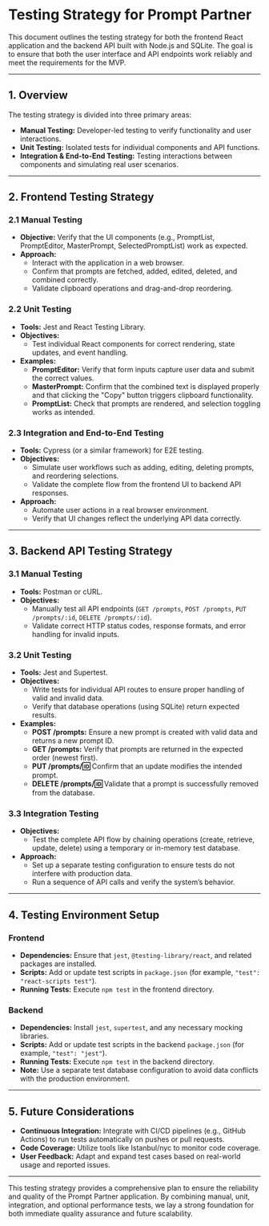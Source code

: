 # Testing Strategy for Prompt Partner

This document outlines the testing strategy for both the frontend React application and the backend API built with Node.js and SQLite. The goal is to ensure that both the user interface and API endpoints work reliably and meet the requirements for the MVP.

---

## 1. Overview

The testing strategy is divided into three primary areas:
- **Manual Testing:** Developer-led testing to verify functionality and user interactions.
- **Unit Testing:** Isolated tests for individual components and API functions.
- **Integration & End-to-End Testing:** Testing interactions between components and simulating real user scenarios.

---

## 2. Frontend Testing Strategy

### 2.1 Manual Testing
- **Objective:** Verify that the UI components (e.g., PromptList, PromptEditor, MasterPrompt, SelectedPromptList) work as expected.
- **Approach:**
  - Interact with the application in a web browser.
  - Confirm that prompts are fetched, added, edited, deleted, and combined correctly.
  - Validate clipboard operations and drag-and-drop reordering.

### 2.2 Unit Testing
- **Tools:** Jest and React Testing Library.
- **Objectives:**
  - Test individual React components for correct rendering, state updates, and event handling.
- **Examples:**
  - **PromptEditor:** Verify that form inputs capture user data and submit the correct values.
  - **MasterPrompt:** Confirm that the combined text is displayed properly and that clicking the "Copy" button triggers clipboard functionality.
  - **PromptList:** Check that prompts are rendered, and selection toggling works as intended.

### 2.3 Integration and End-to-End Testing
- **Tools:** Cypress (or a similar framework) for E2E testing.
- **Objectives:**
  - Simulate user workflows such as adding, editing, deleting prompts, and reordering selections.
  - Validate the complete flow from the frontend UI to backend API responses.
- **Approach:**
  - Automate user actions in a real browser environment.
  - Verify that UI changes reflect the underlying API data correctly.

---

## 3. Backend API Testing Strategy

### 3.1 Manual Testing
- **Tools:** Postman or cURL.
- **Objectives:**
  - Manually test all API endpoints (`GET /prompts`, `POST /prompts`, `PUT /prompts/:id`, `DELETE /prompts/:id`).
  - Validate correct HTTP status codes, response formats, and error handling for invalid inputs.

### 3.2 Unit Testing
- **Tools:** Jest and Supertest.
- **Objectives:**
  - Write tests for individual API routes to ensure proper handling of valid and invalid data.
  - Verify that database operations (using SQLite) return expected results.
- **Examples:**
  - **POST /prompts:** Ensure a new prompt is created with valid data and returns a new prompt ID.
  - **GET /prompts:** Verify that prompts are returned in the expected order (newest first).
  - **PUT /prompts/:id:** Confirm that an update modifies the intended prompt.
  - **DELETE /prompts/:id:** Validate that a prompt is successfully removed from the database.

### 3.3 Integration Testing
- **Objectives:**
  - Test the complete API flow by chaining operations (create, retrieve, update, delete) using a temporary or in-memory test database.
- **Approach:**
  - Set up a separate testing configuration to ensure tests do not interfere with production data.
  - Run a sequence of API calls and verify the system’s behavior.

---

## 4. Testing Environment Setup

### Frontend
- **Dependencies:** Ensure that `jest`, `@testing-library/react`, and related packages are installed.
- **Scripts:** Add or update test scripts in `package.json` (for example, `"test": "react-scripts test"`).
- **Running Tests:** Execute `npm test` in the frontend directory.

### Backend
- **Dependencies:** Install `jest`, `supertest`, and any necessary mocking libraries.
- **Scripts:** Add or update test scripts in the backend `package.json` (for example, `"test": "jest"`).
- **Running Tests:** Execute `npm test` in the backend directory.
- **Note:** Use a separate test database configuration to avoid data conflicts with the production environment.

---

## 5. Future Considerations

- **Continuous Integration:** Integrate with CI/CD pipelines (e.g., GitHub Actions) to run tests automatically on pushes or pull requests.
- **Code Coverage:** Utilize tools like Istanbul/nyc to monitor code coverage.
- **User Feedback:** Adapt and expand test cases based on real-world usage and reported issues.

---

This testing strategy provides a comprehensive plan to ensure the reliability and quality of the Prompt Partner application. By combining manual, unit, integration, and optional performance tests, we lay a strong foundation for both immediate quality assurance and future scalability.
